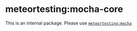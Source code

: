# meteortesting:mocha-core

This is an internal package. Please use [`meteortesting:mocha`](https://github.com/meteortesting/meteor-mocha)
